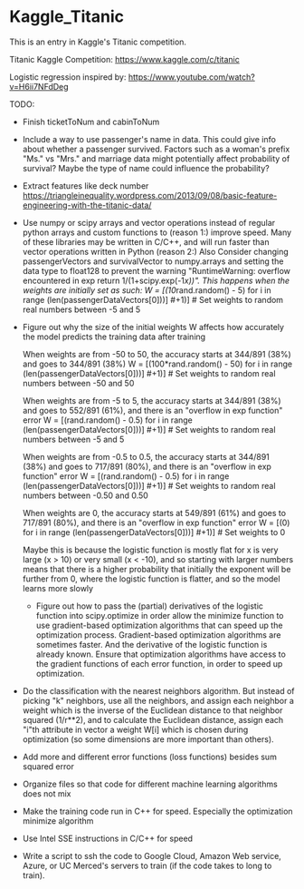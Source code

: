 # Kaggle_Titanic
This is an entry in Kaggle's Titanic competition.


Titanic Kaggle Competition: https://www.kaggle.com/c/titanic

Logistic regression inspired by: https://www.youtube.com/watch?v=H6ii7NFdDeg

TODO:
- Finish ticketToNum and cabinToNum
- Include a way to use passenger's name in data. This could give info about whether a passenger survived. Factors such as a woman's prefix "Ms." vs "Mrs." and marriage data might potentially affect probability of survival? Maybe the type of name could influence the probability?
- Extract features like deck number
	https://triangleinequality.wordpress.com/2013/09/08/basic-feature-engineering-with-the-titanic-data/
- Use numpy or scipy arrays and vector operations instead of regular python arrays  and custom functions to (reason 1:) improve speed. Many of these libraries may be written in C/C++, and will run faster than vector operations written in Python
   (reason 2:) Also Consider changing passengerVectors and survivalVector to numpy.arrays and setting the data type to float128 to prevent the warning "RuntimeWarning: overflow encountered in exp return 1/(1+scipy.exp(-1*x))". This happens when the weights are initially set as such:
	W = [(10*rand.random() - 5) for i in range (len(passengerDataVectors[0]))]	#+1)] # Set weights to random real numbers between -5 and 5
	
- Figure out why the size of the initial weights W affects how accurately the model predicts the training data after training
	
	
	When weights are from -50 to 50, the accuracy starts at 344/891 (38%) and goes to 344/891 (38%)
		W = [(100*rand.random() - 50) for i in range (len(passengerDataVectors[0]))]	#+1)] # Set weights to random real numbers between -50 and 50
	
	When weights are from -5 to 5, the accuracy starts at 344/891 (38%) and goes to 552/891 (61%), and there is an "overflow in exp function" error
		W = [(rand.random() - 0.5) for i in range (len(passengerDataVectors[0]))]	#+1)] # Set weights to random real numbers between -5 and 5
	
	When weights are from -0.5 to 0.5, the accuracy starts at 344/891 (38%) and goes to 717/891 (80%), and there is an "overflow in exp function" error
		W = [(rand.random() - 0.5) for i in range (len(passengerDataVectors[0]))]	#+1)] # Set weights to random real numbers between -0.50 and 0.50
	
	When weights are 0, the accuracy starts at 549/891 (61%) and goes to 717/891 (80%), and there is an "overflow in exp function" error
		W = [(0) for i in range (len(passengerDataVectors[0]))]	#+1)] # Set weights to 0

	Maybe this is because the logistic function is mostly flat for x is very large (x > 10) or very small (x < -10), and so starting with larger numbers means that there is a higher probability that initially the exponent will be further from 0, where the logistic function is flatter, and so the model learns more slowly
	
	- Figure out how to pass the (partial) derivatives of the logistic function into scipy.optimize in order allow the minimize function to use gradient-based optimization algorithms that can speed up the optimization process. Gradient-based optimization algorithms are sometimes faster. And the derivative of the logistic function is already known. Ensure that optimization algorithms have access to the gradient functions of each error function, in order to speed up optimization.

- Do the classification with the nearest neighbors algorithm. But instead of picking "k" neighbors, use all the neighbors, and assign each neighbor a weight which is the inverse of the Euclidean distance to that neighbor squared (1/r**2), and to calculate the Euclidean distance, assign each "i"th attribute in vector a weight W[i] which is chosen during optimization (so some dimensions are more important than others).

- Add more and different error functions (loss functions) besides sum squared error

- Organize files so that code for different machine learning algorithms does not mix

- Make the training code run in C++ for speed. Especially the optimization minimize algorithm

- Use Intel SSE instructions in C/C++ for speed

- Write a script to ssh the code to Google Cloud, Amazon Web service, Azure, or UC Merced's servers to train (if the code takes to long to train).
